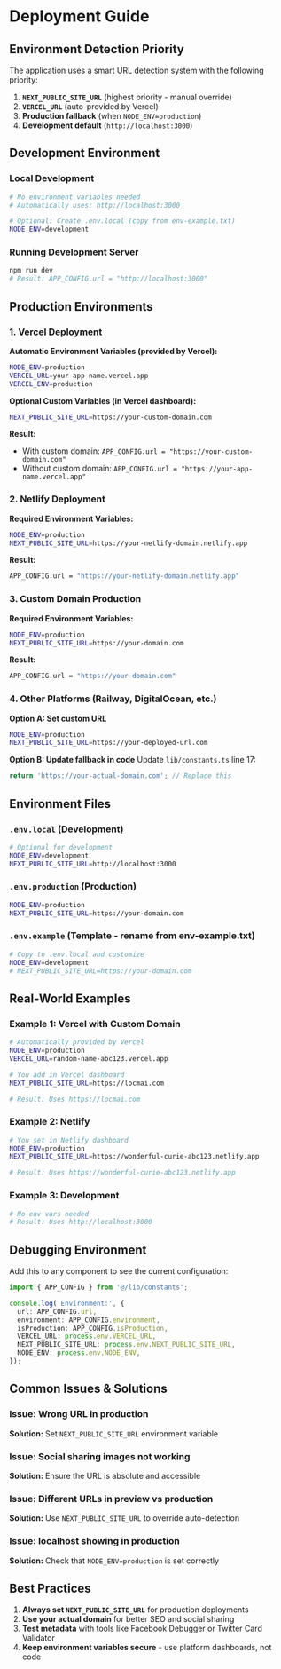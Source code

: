 # Deployment Guide

## Environment Detection Priority

The application uses a smart URL detection system with the following priority:

1. **`NEXT_PUBLIC_SITE_URL`** (highest priority - manual override)
2. **`VERCEL_URL`** (auto-provided by Vercel)
3. **Production fallback** (when `NODE_ENV=production`)
4. **Development default** (`http://localhost:3000`)

## Development Environment

### Local Development

```bash
# No environment variables needed
# Automatically uses: http://localhost:3000

# Optional: Create .env.local (copy from env-example.txt)
NODE_ENV=development
```

### Running Development Server

```bash
npm run dev
# Result: APP_CONFIG.url = "http://localhost:3000"
```

## Production Environments

### 1. Vercel Deployment

**Automatic Environment Variables (provided by Vercel):**

```bash
NODE_ENV=production
VERCEL_URL=your-app-name.vercel.app
VERCEL_ENV=production
```

**Optional Custom Variables (in Vercel dashboard):**

```bash
NEXT_PUBLIC_SITE_URL=https://your-custom-domain.com
```

**Result:**

- With custom domain: `APP_CONFIG.url = "https://your-custom-domain.com"`
- Without custom domain: `APP_CONFIG.url = "https://your-app-name.vercel.app"`

### 2. Netlify Deployment

**Required Environment Variables:**

```bash
NODE_ENV=production
NEXT_PUBLIC_SITE_URL=https://your-netlify-domain.netlify.app
```

**Result:**

```bash
APP_CONFIG.url = "https://your-netlify-domain.netlify.app"
```

### 3. Custom Domain Production

**Required Environment Variables:**

```bash
NODE_ENV=production
NEXT_PUBLIC_SITE_URL=https://your-domain.com
```

**Result:**

```bash
APP_CONFIG.url = "https://your-domain.com"
```

### 4. Other Platforms (Railway, DigitalOcean, etc.)

**Option A: Set custom URL**

```bash
NODE_ENV=production
NEXT_PUBLIC_SITE_URL=https://your-deployed-url.com
```

**Option B: Update fallback in code**
Update `lib/constants.ts` line 17:

```typescript
return 'https://your-actual-domain.com'; // Replace this
```

## Environment Files

### `.env.local` (Development)

```bash
# Optional for development
NODE_ENV=development
NEXT_PUBLIC_SITE_URL=http://localhost:3000
```

### `.env.production` (Production)

```bash
NODE_ENV=production
NEXT_PUBLIC_SITE_URL=https://your-domain.com
```

### `.env.example` (Template - rename from env-example.txt)

```bash
# Copy to .env.local and customize
NODE_ENV=development
# NEXT_PUBLIC_SITE_URL=https://your-domain.com
```

## Real-World Examples

### Example 1: Vercel with Custom Domain

```bash
# Automatically provided by Vercel
NODE_ENV=production
VERCEL_URL=random-name-abc123.vercel.app

# You add in Vercel dashboard
NEXT_PUBLIC_SITE_URL=https://locmai.com

# Result: Uses https://locmai.com
```

### Example 2: Netlify

```bash
# You set in Netlify dashboard
NODE_ENV=production
NEXT_PUBLIC_SITE_URL=https://wonderful-curie-abc123.netlify.app

# Result: Uses https://wonderful-curie-abc123.netlify.app
```

### Example 3: Development

```bash
# No env vars needed
# Result: Uses http://localhost:3000
```

## Debugging Environment

Add this to any component to see the current configuration:

```typescript
import { APP_CONFIG } from '@/lib/constants';

console.log('Environment:', {
  url: APP_CONFIG.url,
  environment: APP_CONFIG.environment,
  isProduction: APP_CONFIG.isProduction,
  VERCEL_URL: process.env.VERCEL_URL,
  NEXT_PUBLIC_SITE_URL: process.env.NEXT_PUBLIC_SITE_URL,
  NODE_ENV: process.env.NODE_ENV,
});
```

## Common Issues & Solutions

### Issue: Wrong URL in production

**Solution:** Set `NEXT_PUBLIC_SITE_URL` environment variable

### Issue: Social sharing images not working

**Solution:** Ensure the URL is absolute and accessible

### Issue: Different URLs in preview vs production

**Solution:** Use `NEXT_PUBLIC_SITE_URL` to override auto-detection

### Issue: localhost showing in production

**Solution:** Check that `NODE_ENV=production` is set correctly

## Best Practices

1. **Always set `NEXT_PUBLIC_SITE_URL`** for production deployments
2. **Use your actual domain** for better SEO and social sharing
3. **Test metadata** with tools like Facebook Debugger or Twitter Card Validator
4. **Keep environment variables secure** - use platform dashboards, not code
